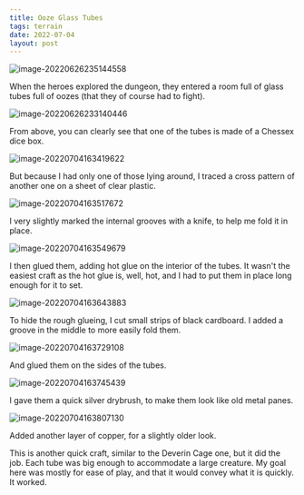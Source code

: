 ```yaml
---
title: Ooze Glass Tubes
tags: terrain
date: 2022-07-04
layout: post
---
```


![image-20220626235144558](image-20220626235144558.e0111c6b9c.jpeg)

When the heroes explored the dungeon, they entered a room full of glass tubes full of oozes (that they of course had to fight).

![image-20220626233140446](image-20220626233140446.9ff6ebec07.jpeg)

From above, you can clearly see that one of the tubes is made of a Chessex dice box.

![image-20220704163419622](image-20220704163419622.png)

But because I had only one of those lying around, I traced a cross pattern of another one on a sheet of clear plastic.

![image-20220704163517672](image-20220704163517672.png)

I very slightly marked the internal grooves with a knife, to help me fold it in place.

![image-20220704163549679](image-20220704163549679.png)

I then glued them, adding hot glue on the interior of the tubes. It wasn't the easiest craft as the hot glue is, well, hot, and I had to put them in place long enough for it to set.

![image-20220704163643883](image-20220704163643883.png)

To hide the rough glueing, I cut small strips of black cardboard. I added a groove in the middle to more easily fold them.

![image-20220704163729108](image-20220704163729108.png)

And glued them on the sides of the tubes.

![image-20220704163745439](image-20220704163745439.png)

I gave them a quick silver drybrush, to make them look like old metal panes.

![image-20220704163807130](image-20220704163807130.png)

Added another layer of copper, for a slightly older look.

This is another quick craft, similar to the Deverin Cage one, but it did the job. Each tube was big enough to accommodate a large creature. My goal here was mostly for ease of play, and that it would convey what it is quickly. It worked.